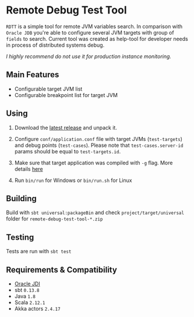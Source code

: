 # Remote Debug Test Tool
`RDTT` is a simple tool for remote JVM variables search. 
In comparison with `Oracle JDB` you're able to configure several JVM targets with group of `fields` to search.
Current tool was created as help-tool for developer needs in process of distributed systems debug.

*I highly recommend do not use it for production instance monitoring.*

## Main Features ##
  * Configurable target JVM list
  * Configurable breakpoint list for target JVM
 
## Using ##
1. Download the [latest release](https://github.com/brailleapps/braille-utils-cli/releases) and unpack it.

2. Configure `conf/application.conf` file with target JVMs (`test-targets`) and debug points (`test-cases`). Please note that `test-cases.server-id` params should be equal to `test-targets.id`.

4. Make sure that target application was compiled with `-g` flag. More details [here](http://docs.oracle.com/javase/7/docs/technotes/tools/windows/javac.html)

3. Run `bin/run` for Windows or `bin/run.sh` for Linux

## Building ##
Build with `sbt universal:packageBin` and check `project/target/universal` folder for `remote-debug-test-tool-*.zip`

## Testing ##
Tests are run with `sbt test`

## Requirements & Compatibility ##
  * [Oracle JDI](https://docs.oracle.com/javase/7/docs/jdk/api/jpda/jdi/)
  * sbt `0.13.8`
  * Java `1.8`
  * Scala `2.12.1`
  * Akka actors `2.4.17`
